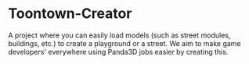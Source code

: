 Toontown-Creator
================

A project where you can easily load models (such as street modules, buildings, etc.) to create a playground or a street. We aim to make game developers' everywhere using Panda3D jobs easier by creating this.
